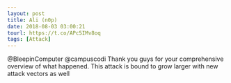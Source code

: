 ```yaml
---
layout: post
title: Ali (n0p)
date: 2018-08-03 03:00:21
tourl: https://t.co/APc5IMv8oq
tags: [Attack]
---
```

@BleepinComputer @campuscodi Thank you guys for your comprehensive overview of what happened. This attack is bound to grow larger with new attack vectors as well